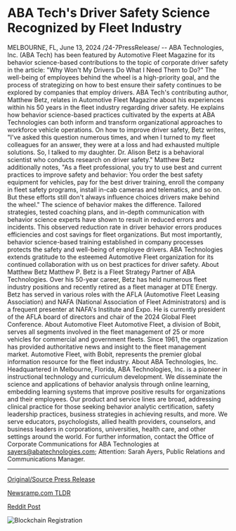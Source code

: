 # ABA Tech's Driver Safety Science Recognized by Fleet Industry

MELBOURNE, FL, June 13, 2024 /24-7PressRelease/ -- ABA Technologies, Inc. (ABA Tech) has been featured by Automotive Fleet Magazine for its behavior science-based contributions to the topic of corporate driver safety in the article: "Why Won't My Drivers Do What I Need Them to Do?" The well-being of employees behind the wheel is a high-priority goal, and the process of strategizing on how to best ensure their safety continues to be explored by companies that employ drivers.   ABA Tech's contributing author, Matthew Betz, relates in Automotive Fleet Magazine about his experiences within his 50 years in the fleet industry regarding driver safety. He explains how behavior science-based practices cultivated by the experts at ABA Technologies can both inform and transform organizational approaches to workforce vehicle operations.   On how to improve driver safety, Betz writes, "I've asked this question numerous times, and when I turned to my fleet colleagues for an answer, they were at a loss and had exhausted multiple solutions. So, I talked to my daughter. Dr. Alison Betz is a behavioral scientist who conducts research on driver safety."  Matthew Betz additionally notes, "As a fleet professional, you try to use best and current practices to improve safety and behavior: You order the best safety equipment for vehicles, pay for the best driver training, enroll the company in fleet safety programs, install in-cab cameras and telematics, and so on. But these efforts still don't always influence choices drivers make behind the wheel."  The science of behavior makes the difference. Tailored strategies, tested coaching plans, and in-depth communication with behavior science experts have shown to result in reduced errors and incidents. This observed reduction rate in driver behavior errors produces efficiencies and cost savings for fleet organizations. But most importantly, behavior science-based training established in company processes protects the safety and well-being of employee drivers.  ABA Technologies extends gratitude to the esteemed Automotive Fleet organization for its continued collaboration with us on best practices for driver safety.  About Matthew Betz Matthew P. Betz is a Fleet Strategy Partner of ABA Technologies. Over his 50-year career, Betz has held numerous fleet industry positions and recently retired as a fleet manager at DTE Energy. Betz has served in various roles with the AFLA (Automotive Fleet Leasing Association) and NAFA (National Association of Fleet Administrators) and is a frequent presenter at NAFA's Institute and Expo. He is currently president of the AFLA board of directors and chair of the 2024 Global Fleet Conference.   About Automotive Fleet Automotive Fleet, a division of Bobit, serves all segments involved in the fleet management of 25 or more vehicles for commercial and government fleets. Since 1961, the organization has provided authoritative news and insight to the fleet management market. Automotive Fleet, with Bobit, represents the premier global information resource for the fleet industry.  About ABA Technologies, Inc. Headquartered in Melbourne, Florida, ABA Technologies, Inc. is a pioneer in instructional technology and curriculum development. We disseminate the science and applications of behavior analysis through online learning, embedding learning systems that improve positive results for organizations and their employees. Our product and service lines are broad, addressing clinical practice for those seeking behavior analytic certification, safety leadership practices, business strategies in achieving results, and more. We serve educators, psychologists, allied health providers, counselors, and business leaders in corporations, universities, health care, and other settings around the world.  For further information, contact the Office of Corporate Communications for ABA Technologies at sayers@abatechnologies.com; Attention: Sarah Ayers, Public Relations and Communications Manager. 

---

[Original/Source Press Release](https://www.24-7pressrelease.com/press-release/511681/aba-techs-driver-safety-science-recognized-by-fleet-industry)
                    

[Newsramp.com TLDR](None) 



[Reddit Post](https://www.reddit.com/r/Business_NewsRamp/comments/1detanu/aba_technologies_inc_featured_in_automotive_fleet/) 



![Blockchain Registration](https://cdn.newsramp.app/24-7PressRelease/qrcode/246/13/meanAzTv.webp)